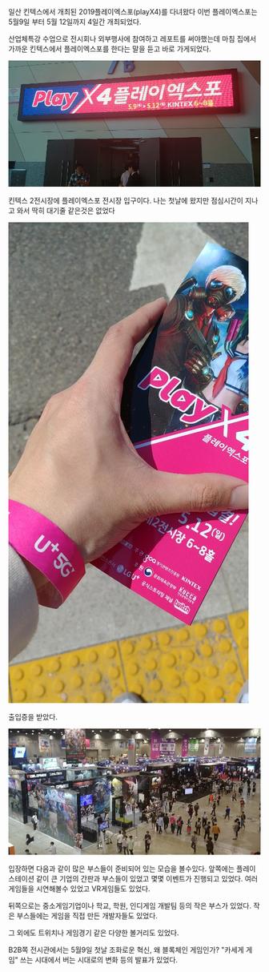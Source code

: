 일산 킨텍스에서 개최된 2019플레이엑스포(playX4)를 다녀왔다
이번 플레이엑스포는 5월9일 부터 5월 12일까지 4일간 개최되었다.

산업체특강 수업으로 전시회나 외부행사에 참여하고 레포트를 써야했는데 마침 집에서 가까운 킨텍스에서 플레이엑스포를 한다는 말을 듣고 바로 가게되었다.

![1](1.jpg)

킨텍스 2전시장에 플레이엑스포 전시장 입구이다. 나는 첫날에 왔지만 점심시간이 지나고 와서 딱히 대기줄 같은것은 없었다

![3](3.jpg)

출입증을 받았다.

![2](2.jpg)

입장하면 다음과 같이 많은 부스들이 준비되어 있는 모습을 볼수있다.
앞쪽에는 플레이스테이션 같이 큰 기업의 간판과 부스들이 있었고 몇몇 이벤트가 진행되고 있었다.
여러 게임들을 시연해볼수 있었고 VR게임들도 있었다.

뒤쪽으로는 중소게임기업이나 학교, 학원, 인디게임 개발팀 등의 작은 부스가 있었다.
작은 부스들에는 게임을 직접 만든 개발자들도 있었다.

그 외에도 트위치나 게임경기 같은 다양한 볼거리도 있었다.

B2B쪽 전시관에서는 5월9일 첫날
조화로운 혁신, 왜 블록체인 게임인가?
"카세게 게임" 쓰는 시대에서 버는 시대로의 변화
등의 발표가 있었다.

